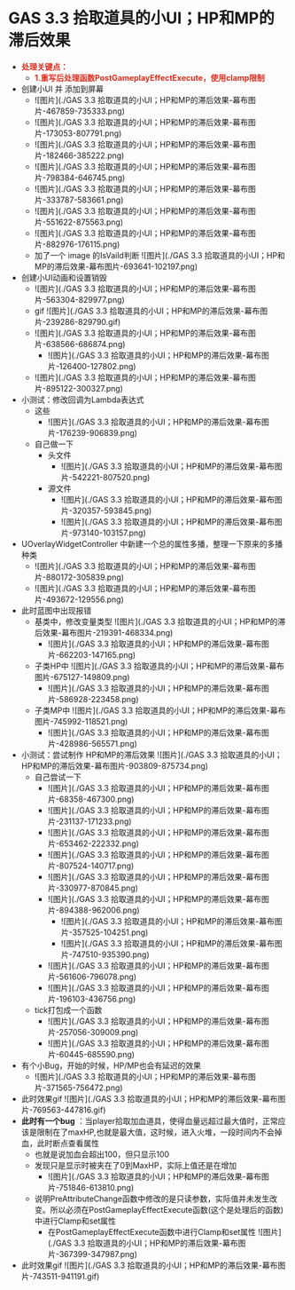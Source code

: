 # GAS 3.3 拾取道具的小UI；HP和MP的滞后效果
- <font color=#DC2D1E>**处理关键点：**</font>
    - <font color=#DC2D1E>**1.重写后处理函数PostGameplayEffectExecute，使用clamp限制**</font>
- 创建小UI 并 添加到屏幕
    -  ![图片](./GAS 3.3 拾取道具的小UI；HP和MP的滞后效果-幕布图片-467859-735333.png)
    -  ![图片](./GAS 3.3 拾取道具的小UI；HP和MP的滞后效果-幕布图片-173053-807791.png)
    -  ![图片](./GAS 3.3 拾取道具的小UI；HP和MP的滞后效果-幕布图片-182466-385222.png)
    -  ![图片](./GAS 3.3 拾取道具的小UI；HP和MP的滞后效果-幕布图片-798384-646745.png)
    -  ![图片](./GAS 3.3 拾取道具的小UI；HP和MP的滞后效果-幕布图片-333787-583661.png)
    -  ![图片](./GAS 3.3 拾取道具的小UI；HP和MP的滞后效果-幕布图片-551622-875563.png)
    -  ![图片](./GAS 3.3 拾取道具的小UI；HP和MP的滞后效果-幕布图片-882976-176115.png)
    - 加了一个 image 的IsVaild判断 ![图片](./GAS 3.3 拾取道具的小UI；HP和MP的滞后效果-幕布图片-693641-102197.png)
- 创建小UI动画和设置销毁
    -  ![图片](./GAS 3.3 拾取道具的小UI；HP和MP的滞后效果-幕布图片-563304-829977.png)
    - gif ![图片](./GAS 3.3 拾取道具的小UI；HP和MP的滞后效果-幕布图片-239286-829790.gif)
    -  ![图片](./GAS 3.3 拾取道具的小UI；HP和MP的滞后效果-幕布图片-638566-686874.png)
        -  ![图片](./GAS 3.3 拾取道具的小UI；HP和MP的滞后效果-幕布图片-126400-127802.png)
    -  ![图片](./GAS 3.3 拾取道具的小UI；HP和MP的滞后效果-幕布图片-895122-300327.png)
- 小测试：修改回调为Lambda表达式
    - 这些
        -  ![图片](./GAS 3.3 拾取道具的小UI；HP和MP的滞后效果-幕布图片-176239-906839.png)
    - 自己做一下
        - 头文件
            -  ![图片](./GAS 3.3 拾取道具的小UI；HP和MP的滞后效果-幕布图片-542221-807520.png)
        - 源文件
            -  ![图片](./GAS 3.3 拾取道具的小UI；HP和MP的滞后效果-幕布图片-320357-593845.png)
            -  ![图片](./GAS 3.3 拾取道具的小UI；HP和MP的滞后效果-幕布图片-973140-103157.png)
- UOverlayWidgetController 中新建一个总的属性多播，整理一下原来的多播种类
    -  ![图片](./GAS 3.3 拾取道具的小UI；HP和MP的滞后效果-幕布图片-880172-305839.png)
    -  ![图片](./GAS 3.3 拾取道具的小UI；HP和MP的滞后效果-幕布图片-493672-129556.png)
- 此时蓝图中出现报错
    - 基类中，修改变量类型 ![图片](./GAS 3.3 拾取道具的小UI；HP和MP的滞后效果-幕布图片-219391-468334.png)
        -  ![图片](./GAS 3.3 拾取道具的小UI；HP和MP的滞后效果-幕布图片-662203-147165.png)
    - 子类HP中 ![图片](./GAS 3.3 拾取道具的小UI；HP和MP的滞后效果-幕布图片-675127-149809.png)
        -  ![图片](./GAS 3.3 拾取道具的小UI；HP和MP的滞后效果-幕布图片-586928-223458.png)
    - 子类MP中 ![图片](./GAS 3.3 拾取道具的小UI；HP和MP的滞后效果-幕布图片-745992-118521.png)
        -  ![图片](./GAS 3.3 拾取道具的小UI；HP和MP的滞后效果-幕布图片-428986-565571.png)
- 小测试：尝试制作 HP和MP的滞后效果 ![图片](./GAS 3.3 拾取道具的小UI；HP和MP的滞后效果-幕布图片-903809-875734.png)
    - 自己尝试一下
        -  ![图片](./GAS 3.3 拾取道具的小UI；HP和MP的滞后效果-幕布图片-68358-467300.png)
        -  ![图片](./GAS 3.3 拾取道具的小UI；HP和MP的滞后效果-幕布图片-231137-171233.png)
        -  ![图片](./GAS 3.3 拾取道具的小UI；HP和MP的滞后效果-幕布图片-653462-222332.png)
        -  ![图片](./GAS 3.3 拾取道具的小UI；HP和MP的滞后效果-幕布图片-807524-140717.png)
        -  ![图片](./GAS 3.3 拾取道具的小UI；HP和MP的滞后效果-幕布图片-330977-870845.png)
        -  ![图片](./GAS 3.3 拾取道具的小UI；HP和MP的滞后效果-幕布图片-894388-962006.png)
            -  ![图片](./GAS 3.3 拾取道具的小UI；HP和MP的滞后效果-幕布图片-357525-104251.png)
            -  ![图片](./GAS 3.3 拾取道具的小UI；HP和MP的滞后效果-幕布图片-747510-935390.png)
        -  ![图片](./GAS 3.3 拾取道具的小UI；HP和MP的滞后效果-幕布图片-561606-796078.png)
        -  ![图片](./GAS 3.3 拾取道具的小UI；HP和MP的滞后效果-幕布图片-196103-436756.png)
    - tick打包成一个函数
        -  ![图片](./GAS 3.3 拾取道具的小UI；HP和MP的滞后效果-幕布图片-257056-309009.png)
        -  ![图片](./GAS 3.3 拾取道具的小UI；HP和MP的滞后效果-幕布图片-60445-685590.png)
- 有个小Bug，开始的时候，HP/MP也会有延迟的效果
    -  ![图片](./GAS 3.3 拾取道具的小UI；HP和MP的滞后效果-幕布图片-371565-756472.png)
- 此时效果gif ![图片](./GAS 3.3 拾取道具的小UI；HP和MP的滞后效果-幕布图片-769563-447816.gif)
- **此时有一个bug** ：当player拾取加血道具，使得血量远超过最大值时，正常应该是限制在了maxHP,也就是最大值，这时候，进入火堆，一段时间内不会掉血，此时断点查看属性
    - 也就是说加血会超出100，但只显示100
    - 发现只是显示时被夹在了0到MaxHP，实际上值还是在增加
        -  ![图片](./GAS 3.3 拾取道具的小UI；HP和MP的滞后效果-幕布图片-751846-613810.png)
    - 说明PreAttributeChange函数中修改的是只读参数，实际值并未发生改变。所以必须在PostGameplayEffectExecute函数(这个是处理后的函数)中进行Clamp和set属性
        - 在PostGameplayEffectExecute函数中进行Clamp和set属性 ![图片](./GAS 3.3 拾取道具的小UI；HP和MP的滞后效果-幕布图片-367399-347987.png)
- 此时效果gif ![图片](./GAS 3.3 拾取道具的小UI；HP和MP的滞后效果-幕布图片-743511-941191.gif)